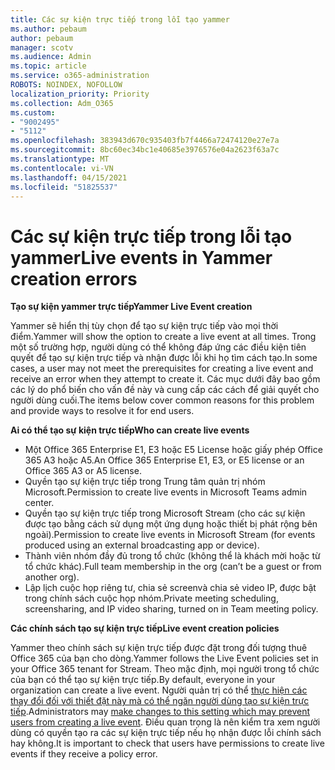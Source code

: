 ```yaml
---
title: Các sự kiện trực tiếp trong lỗi tạo yammer
ms.author: pebaum
author: pebaum
manager: scotv
ms.audience: Admin
ms.topic: article
ms.service: o365-administration
ROBOTS: NOINDEX, NOFOLLOW
localization_priority: Priority
ms.collection: Adm_O365
ms.custom:
- "9002495"
- "5112"
ms.openlocfilehash: 383943d670c935403fb7f4466a72474120e27e7a
ms.sourcegitcommit: 8bc60ec34bc1e40685e3976576e04a2623f63a7c
ms.translationtype: MT
ms.contentlocale: vi-VN
ms.lasthandoff: 04/15/2021
ms.locfileid: "51825537"
---
```

# <a name="live-events-in-yammer-creation-errors"></a><span data-ttu-id="eb2f0-102">Các sự kiện trực tiếp trong lỗi tạo yammer</span><span class="sxs-lookup"><span data-stu-id="eb2f0-102">Live events in Yammer creation errors</span></span>

<span data-ttu-id="eb2f0-103">**Tạo sự kiện yammer trực tiếp**</span><span class="sxs-lookup"><span data-stu-id="eb2f0-103">**Yammer Live Event creation**</span></span>

<span data-ttu-id="eb2f0-104">Yammer sẽ hiển thị tùy chọn để tạo sự kiện trực tiếp vào mọi thời điểm.</span><span class="sxs-lookup"><span data-stu-id="eb2f0-104">Yammer will show the option to create a live event at all times.</span></span> <span data-ttu-id="eb2f0-105">Trong một số trường hợp, người dùng có thể không đáp ứng các điều kiện tiên quyết để tạo sự kiện trực tiếp và nhận được lỗi khi họ tìm cách tạo.</span><span class="sxs-lookup"><span data-stu-id="eb2f0-105">In some cases, a user may not meet the prerequisites for creating a live event and receive an error when they attempt to create it.</span></span> <span data-ttu-id="eb2f0-106">Các mục dưới đây bao gồm các lý do phổ biến cho vấn đề này và cung cấp các cách để giải quyết cho người dùng cuối.</span><span class="sxs-lookup"><span data-stu-id="eb2f0-106">The items below cover common reasons for this problem and provide ways to resolve it for end users.</span></span>

<span data-ttu-id="eb2f0-107">**Ai có thể tạo sự kiện trực tiếp**</span><span class="sxs-lookup"><span data-stu-id="eb2f0-107">**Who can create live events**</span></span>
- <span data-ttu-id="eb2f0-108">Một Office 365 Enterprise E1, E3 hoặc E5 License hoặc giấy phép Office 365 A3 hoặc A5.</span><span class="sxs-lookup"><span data-stu-id="eb2f0-108">An Office 365 Enterprise E1, E3, or E5 license or an Office 365 A3 or A5 license.</span></span>
- <span data-ttu-id="eb2f0-109">Quyền tạo sự kiện trực tiếp trong Trung tâm quản trị nhóm Microsoft.</span><span class="sxs-lookup"><span data-stu-id="eb2f0-109">Permission to create live events in Microsoft Teams admin center.</span></span>
- <span data-ttu-id="eb2f0-110">Quyền tạo sự kiện trực tiếp trong Microsoft Stream (cho các sự kiện được tạo bằng cách sử dụng một ứng dụng hoặc thiết bị phát rộng bên ngoài).</span><span class="sxs-lookup"><span data-stu-id="eb2f0-110">Permission to create live events in Microsoft Stream (for events produced using an external broadcasting app or device).</span></span>
- <span data-ttu-id="eb2f0-111">Thành viên nhóm đầy đủ trong tổ chức (không thể là khách mời hoặc từ tổ chức khác).</span><span class="sxs-lookup"><span data-stu-id="eb2f0-111">Full team membership in the org (can’t be a guest or from another org).</span></span>
- <span data-ttu-id="eb2f0-112">Lập lịch cuộc họp riêng tư, chia sẻ screenvà chia sẻ video IP, được bật trong chính sách cuộc họp nhóm.</span><span class="sxs-lookup"><span data-stu-id="eb2f0-112">Private meeting scheduling, screensharing, and IP video sharing, turned on in Team meeting policy.</span></span>

<span data-ttu-id="eb2f0-113">**Các chính sách tạo sự kiện trực tiếp**</span><span class="sxs-lookup"><span data-stu-id="eb2f0-113">**Live event creation policies**</span></span>

<span data-ttu-id="eb2f0-114">Yammer theo chính sách sự kiện trực tiếp được đặt trong đối tượng thuê Office 365 của bạn cho dòng.</span><span class="sxs-lookup"><span data-stu-id="eb2f0-114">Yammer follows the Live Event policies set in your Office 365 tenant for Stream.</span></span> <span data-ttu-id="eb2f0-115">Theo mặc định, mọi người trong tổ chức của bạn có thể tạo sự kiện trực tiếp.</span><span class="sxs-lookup"><span data-stu-id="eb2f0-115">By default, everyone in your organization can create a live event.</span></span> <span data-ttu-id="eb2f0-116">Người quản trị có thể [thực hiện các thay đổi đối với thiết đặt này mà có thể ngăn người dùng tạo sự kiện trực tiếp](https://docs.microsoft.com/stream/live-event-administration#enabling-and-restricting-users-to-creating).</span><span class="sxs-lookup"><span data-stu-id="eb2f0-116">Administrators may [make changes to this setting which may prevent users from creating a live event](https://docs.microsoft.com/stream/live-event-administration#enabling-and-restricting-users-to-creating).</span></span> <span data-ttu-id="eb2f0-117">Điều quan trọng là nên kiểm tra xem người dùng có quyền tạo ra các sự kiện trực tiếp nếu họ nhận được lỗi chính sách hay không.</span><span class="sxs-lookup"><span data-stu-id="eb2f0-117">It is important to check that users have permissions to create live events if they receive a policy error.</span></span>
